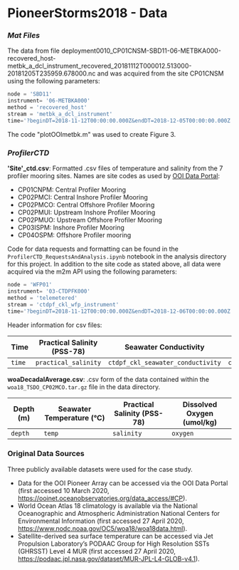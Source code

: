 # PioneerStorms2018 - Data

### *Mat Files*
The data from file deployment0010_CP01CNSM-SBD11-06-METBKA000-recovered_host-metbk_a_dcl_instrument_recovered_20181112T000012.513000-20181205T235959.678000.nc and  was acquired from the site CP01CNSM using the following parameters: 

```python
node = 'SBD11'
instrument= '06-METBKA000'
method = 'recovered_host'
stream = 'metbk_a_dcl_instrument'
time='?beginDT=2018-11-12T00:00:00.000Z&endDT=2018-12-05T00:00:00.000Z'
```
The code "plotOOImetbk.m" was used to create Figure 3.

### *ProfilerCTD*

**'Site'\_ctd.csv**: Formatted .csv files of temperature and salinity from the 7 profiler mooring sites. Names are site codes as used by [OOI Data Portal](https://ooinet.oceanobservatories.org/):
- CP01CNPM: Central Profiler Mooring
- CP02PMCI: Central Inshore Profiler Mooring
- CP02PMCO: Central Offshore Profiler Mooring
- CP02PMUI: Upstream Inshore Profiler Mooring
- CP02PMUO: Upstream  Offshore Profiler Mooring
- CP03ISPM: Inshore Profiler Mooring
- CP04OSPM: Offshore Profiler mooring

Code for data requests and formatting can be found in the `ProfilerCTD_RequestsAndAnalysis.ipynb` notebook in the analysis directory for this project. In addition to the site code as stated above, all data were acquired via the m2m API using the following parameters:

```python
node = 'WFP01'
instrument= '03-CTDPFK000'
method = 'telemetered'
stream = 'ctdpf_ckl_wfp_instrument'
time='?beginDT=2018-11-12T00:00:00.000Z&endDT=2018-12-06T00:00:00.000Z'
```

Header information for csv files:

| Time | Practical Salinity (PSS-78) | Seawater Conductivity | Seawater Pressure (mbar) | Seawater Temperature (°C) | Depth (m) |
|----|----|----|----|----|----|
|`time`|`practical_salinity`|`ctdpf_ckl_seawater_conductivity`|`ctdpf_ckl_seawater_pressure`|	`ctdpf_ckl_seawater_temperature`|`depth`|

**woaDecadalAverage.csv**: .csv form of the data contained within the `woa18_TSDO_CP02MCO.tar.gz` file in the data directory.

| Depth (m) | Seawater Temperature (°C) | Practical Salinity (PSS-78) | Dissolved Oxygen (umol/kg) |
|----|----|----|----|
|`depth`|`temp`|`salinity`|`oxygen`|


### Original Data Sources
Three publicly available datasets were used for the case study.
- Data for the OOI Pioneer Array can be accessed via the OOI Data Portal (first accessed 10 March 2020, https://ooinet.oceanobservatories.org/data_access/#CP).
- World Ocean Atlas 18 climatology is available via the National Oceanographic and Atmospheric Administration National Centers for Environmental Information (first accessed 27 April 2020, https://www.nodc.noaa.gov/OC5/woa18/woa18data.html).
- Satellite-derived sea surface temperature can be accessed via Jet Propulsion Laboratory’s PODAAC Group for High Resolution SSTs (GHRSST) Level 4 MUR (first accessed 27 April 2020, https://podaac.jpl.nasa.gov/dataset/MUR-JPL-L4-GLOB-v4.1).
